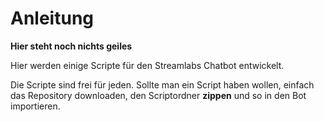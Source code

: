 # Anleitung


**Hier steht noch nichts geiles**

Hier werden einige Scripte für den Streamlabs Chatbot entwickelt.

Die Scripte sind frei für jeden. Sollte man ein Script haben wollen, einfach das Repository downloaden, den Scriptordner **zippen** und so in den Bot importieren.